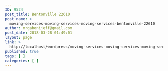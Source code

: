 ```yaml
---
ID: 9524
post_title: Bentonville 22610
post_name: >
  moving-services-moving-services-moving-services-bentonville-22610
author: mrgabonijeff@gmail.com
post_date: 2018-03-28 01:49:01
layout: page
link: >
  http://localhost/wordpress/moving-services-moving-services-moving-services-bentonville-22610/
published: true
tags: [ ]
categories: [ ]
---
```

